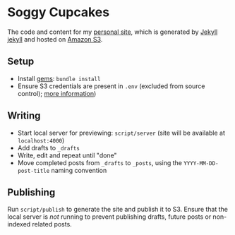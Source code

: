 # Soggy Cupcakes

The code and content for my [personal site][soggy], which is generated by
[Jekyll] [jekyll] and hosted on [Amazon S3][s3].

## Setup

+ Install [gems][gems]: `bundle install`
+ Ensure S3 credentials are present in `.env` (excluded from source control);
[more information][s3website])

## Writing

+ Start local server for previewing: `script/server` (site will be available at
`localhost:4000`)
+ Add drafts to `_drafts`
+ Write, edit and repeat until "done"
+ Move completed posts from `_drafts` to `_posts`, using the
`YYYY-MM-DD-post-title` naming convention

## Publishing

Run `script/publish` to generate the site and publish it to S3. Ensure that the
local server is _not_ running to prevent publishing drafts, future posts or non-
indexed related posts.

[gems]: https://rubygems.org/
[jekyll]: http://jekyllrb.com/
[s3]: http://aws.amazon.com/s3/
[s3website]: https://github.com/laurilehmijoki/s3_website
[soggy]: http://soggycupcakes.com/
